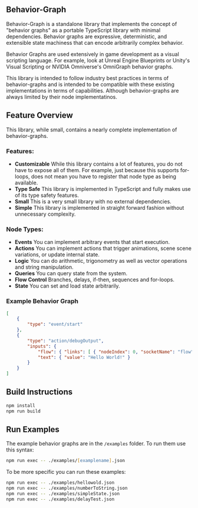 ## Behavior-Graph

Behavior-Graph is a standalone library that implements the concept of "behavior graphs" as a portable TypeScript library with minimal dependencies.  Behavior graphs
are expressive, deterministic, and extensible state machiness that can encode arbitrarily complex behavior.

Behavior Graphs are used extensively in game development as a visual scripting language.  For example, look at Unreal Engine Blueprints or Unity's Visual Scripting or NVIDIA Omniverse's OmniGraph behavior graphs.

This library is intended to follow industry best practices in terms of behavior-graphs and is intended to be compatible with these existing implementations in terms of capabilities.  Although behavior-graphs are always limited by their node implementatinos.

## Feature Overview

This library, while small, contains a nearly complete implementation of behavior-graphs.

### Features:
* **Customizable** While this library contains a lot of features, you do not have to expose all of them.  For example, just because this supports for-loops, does not mean you have to register that node type as being available.
* **Type Safe** This library is implemented in TypeScript and fully makes use of its type safety features.
* **Small** This is a very small library with no external dependencies.
* **Simple** This library is implemented in straight forward fashion without unnecessary complexity.

### Node Types:
* **Events** You can implement arbitrary events that start execution.
* **Actions** You can implement actions that trigger animations, scene scene variations, or update internal state.
* **Logic** You can do arithmetic, trigonometry as well as vector operations and string manipulation.
* **Queries** You can query state from the system.
* **Flow Control** Branches, delays, if-then, sequences and for-loops.
* **State** You can set and load state arbitrarily.

### Example Behavior Graph

```json
[
    {
        "type": "event/start"
    },
    {
        "type": "action/debugOutput",
        "inputs": {
            "flow": { "links": [ { "nodeIndex": 0, "socketName": "flow" } ] },
            "text": { "value": "Hello World!" }
        }
    }
]
```

## Build Instructions

```zsh
npm install
npm run build
```

## Run Examples

The example behavior graphs are in the ```/examples``` folder.  To run them use this syntax:

```zsh
npm run exec -- ./examples/[examplename].json
```

To be more specific you can run these examples:

```zsh
npm run exec -- ./examples/hellowold.json
npm run exec -- ./examples/numberToString.json
npm run exec -- ./examples/simpleState.json
npm run exec -- ./examples/delayTest.json
```
